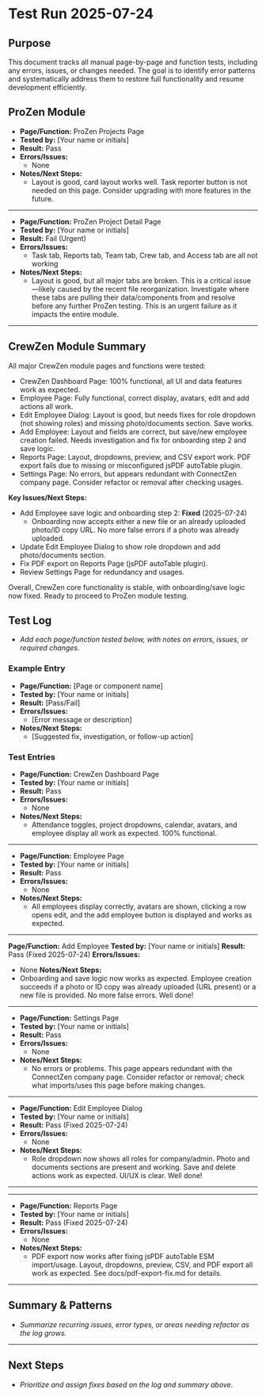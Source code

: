 # Test Run 2025-07-24

## Purpose
This document tracks all manual page-by-page and function tests, including any errors, issues, or changes needed. The goal is to identify error patterns and systematically address them to restore full functionality and resume development efficiently.




## ProZen Module

- **Page/Function:** ProZen Projects Page
- **Tested by:** [Your name or initials]
- **Result:** Pass
- **Errors/Issues:**
  - None
- **Notes/Next Steps:**
  - Layout is good, card layout works well. Task reporter button is not needed on this page. Consider upgrading with more features in the future.

---

- **Page/Function:** ProZen Project Detail Page
- **Tested by:** [Your name or initials]
- **Result:** Fail (Urgent)
- **Errors/Issues:**
  - Task tab, Reports tab, Team tab, Crew tab, and Access tab are all not working
- **Notes/Next Steps:**
  - Layout is good, but all major tabs are broken. This is a critical issue—likely caused by the recent file reorganization. Investigate where these tabs are pulling their data/components from and resolve before any further ProZen testing. This is an urgent failure as it impacts the entire module.

---

## CrewZen Module Summary

All major CrewZen module pages and functions were tested:

- CrewZen Dashboard Page: 100% functional, all UI and data features work as expected.
- Employee Page: Fully functional, correct display, avatars, edit and add actions all work.
- Edit Employee Dialog: Layout is good, but needs fixes for role dropdown (not showing roles) and missing photo/documents section. Save works.
- Add Employee: Layout and fields are correct, but save/new employee creation failed. Needs investigation and fix for onboarding step 2 and save logic.
- Reports Page: Layout, dropdowns, preview, and CSV export work. PDF export fails due to missing or misconfigured jsPDF autoTable plugin.
- Settings Page: No errors, but appears redundant with ConnectZen company page. Consider refactor or removal after checking usages.

**Key Issues/Next Steps:**
- Add Employee save logic and onboarding step 2: **Fixed** (2025-07-24)
  - Onboarding now accepts either a new file or an already uploaded photo/ID copy URL. No more false errors if a photo was already uploaded.
- Update Edit Employee Dialog to show role dropdown and add photo/documents section.
- Fix PDF export on Reports Page (jsPDF autoTable plugin).
- Review Settings Page for redundancy and usages.

Overall, CrewZen core functionality is stable, with onboarding/save logic now fixed. Ready to proceed to ProZen module testing.

## Test Log

- _Add each page/function tested below, with notes on errors, issues, or required changes._

### Example Entry
- **Page/Function:** [Page or component name]
- **Tested by:** [Your name or initials]
- **Result:** [Pass/Fail]
- **Errors/Issues:**
  - [Error message or description]
- **Notes/Next Steps:**
  - [Suggested fix, investigation, or follow-up action]




### Test Entries
- **Page/Function:** CrewZen Dashboard Page
- **Tested by:** [Your name or initials]
- **Result:** Pass
- **Errors/Issues:**
  - None
- **Notes/Next Steps:**
  - Attendance toggles, project dropdowns, calendar, avatars, and employee display all work as expected. 100% functional.

---

- **Page/Function:** Employee Page
- **Tested by:** [Your name or initials]
- **Result:** Pass
- **Errors/Issues:**
  - None
- **Notes/Next Steps:**
  - All employees display correctly, avatars are shown, clicking a row opens edit, and the add employee button is displayed and works as expected.

---

**Page/Function:** Add Employee
**Tested by:** [Your name or initials]
**Result:** Pass (Fixed 2025-07-24)
**Errors/Issues:**
  - None
**Notes/Next Steps:**
  - Onboarding and save logic now works as expected. Employee creation succeeds if a photo or ID copy was already uploaded (URL present) or a new file is provided. No more false errors. Well done!

---

- **Page/Function:** Settings Page
- **Tested by:** [Your name or initials]
- **Result:** Pass
- **Errors/Issues:**
  - None
- **Notes/Next Steps:**
  - No errors or problems. This page appears redundant with the ConnectZen company page. Consider refactor or removal; check what imports/uses this page before making changes.

---


- **Page/Function:** Edit Employee Dialog
- **Tested by:** [Your name or initials]
- **Result:** Pass (Fixed 2025-07-24)
- **Errors/Issues:**
  - None
- **Notes/Next Steps:**
  - Role dropdown now shows all roles for company/admin. Photo and documents sections are present and working. Save and delete actions work as expected. UI/UX is clear. Well done!

---


---

- **Page/Function:** Reports Page
- **Tested by:** [Your name or initials]
- **Result:** Pass (Fixed 2025-07-24)
- **Errors/Issues:**
  - None
- **Notes/Next Steps:**
  - PDF export now works after fixing jsPDF autoTable ESM import/usage. Layout, dropdowns, preview, CSV, and PDF export all work as expected. See docs/pdf-export-fix.md for details.

---

## Summary & Patterns
- _Summarize recurring issues, error types, or areas needing refactor as the log grows._

---

## Next Steps
- _Prioritize and assign fixes based on the log and summary above._
